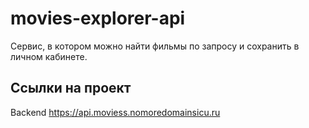 # movies-explorer-api
Сервис, в котором можно найти фильмы по запросу и сохранить в личном кабинете.

## Ссылки на проект
Backend https://api.moviess.nomoredomainsicu.ru
